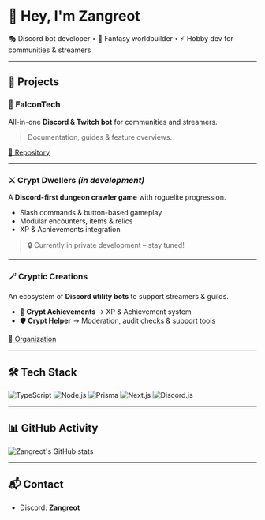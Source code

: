 # 👋 Hey, I'm Zangreot  

🎭 Discord bot developer • 🏰 Fantasy worldbuilder • ⚡ Hobby dev for communities & streamers  

---

## 🚀 Projects

### 🦅 FalconTech
All-in-one **Discord & Twitch bot** for communities and streamers.  
> Documentation, guides & feature overviews.  

[🔗 Repository](https://github.com/Zangreot/falcontech)

---

### ⚔️ Crypt Dwellers *(in development)*
A **Discord-first dungeon crawler game** with roguelite progression.  
- Slash commands & button-based gameplay  
- Modular encounters, items & relics  
- XP & Achievements integration  

> 🔒 Currently in private development – stay tuned!

---

### 🪄 Cryptic Creations
An ecosystem of **Discord utility bots** to support streamers & guilds.  

- 🤖 **Crypt Achievements** → XP & Achievement system  
- 🛡 **Crypt Helper** → Moderation, audit checks & support tools  

[🔗 Organization](https://github.com/Cryptic-Creations)

---

## 🛠 Tech Stack

![TypeScript](https://img.shields.io/badge/-TypeScript-3178C6?logo=typescript&logoColor=white)
![Node.js](https://img.shields.io/badge/-Node.js-339933?logo=node.js&logoColor=white)
![Prisma](https://img.shields.io/badge/-Prisma-2D3748?logo=prisma&logoColor=white)
![Next.js](https://img.shields.io/badge/-Next.js-000000?logo=nextdotjs&logoColor=white)
![Discord.js](https://img.shields.io/badge/-Discord.js-5865F2?logo=discord&logoColor=white)

---

## 📊 GitHub Activity
![Zangreot's GitHub stats](https://github-readme-stats.vercel.app/api?username=Zangreot&show_icons=true&theme=radical)

---

## 📬 Contact
- Discord: **Zangreot**  
